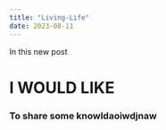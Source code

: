 ```yaml
---
title: "Living-Life"
date: 2023-08-11
---
```



In this new post
# I WOULD LIKE

### To share some knowldaoiwdjnaw
